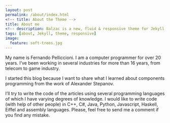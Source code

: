 ```yaml
---
layout: post
permalink: /about/index.html
<!-- title: About the Theme -->
title: About me
<!-- description: Balzac is a new, fluid & responsive theme for Jekyll (and AnchorCMS). It's gloriously beautiful and suited to long form. Built on a SCSS foundation, it's organized and awesome. -->
tags: [about, Jekyll, theme, responsive]
image:
  feature: soft-trees.jpg
---
```


My name is Fernando Pelliccioni. I am a computer programmer for over 20 years.
I’ve been working in several industries for more than 16 years, from telecom to game industry.

I started this blog because I want to share what I learned about components programming from the work of Alexander Stepanov.

I’ll try to write the code of the articles using several programming languages ​​of which I have varying degrees of knowledge.
I would like to write code (with help of other people) in C++, C#, Java, Python, Javascript, Haskell, Eiffel and assembly languages​​. Please, feel free to send me a comment if you find any mistake.


<!-- This is built on Semantic.gs grid framework which I edited a bit to make it fluid. I hope you enjoy using, forking, whatevering this theme as much as I did making it. 

### Features
* flexible, uses max-width for responsive goodness
* responsive drop down menu
* retina images using @2x
* post loop in the footer showing 3 latest post
* custom portfolio page for case studies

### Acknowledgements
I utilized my own HTML templates, but had no prior knowledge of liquid nor the required Jekyll system file format. I took [Michael Rose](http://twitter.com/mmistakes)'s theme [Minimal Mistakes](http://mmistakes.github.io/minimal-mistakes/). Having a prebuilt archive and the YAML front-matter already set up was a great help. 

 The lovely font shown here is Calendas. For full splendor on your blog, I suggest you [head over and buy that](http://calendasplus.com/). The full family is 3 weights and costs $3. Many thanks to Daniel Bruce for the wonderful Entypo icons. Those can be picked up at [entypo.com](http://entypo.com), but are included with the source files. It's also <b>retina ready</b> via retina.js. Check out how that works over at [retinajs.com](http://retinajs.com).

### The Name
Balzac was a famous writer, known for his beautiful prose. I read some Balzac in school, but mostly feel comfort in the name of my favorite coffee shop in Stratford, Ontario.  -->